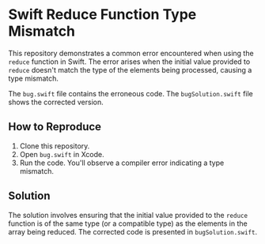 # Swift Reduce Function Type Mismatch

This repository demonstrates a common error encountered when using the `reduce` function in Swift. The error arises when the initial value provided to `reduce` doesn't match the type of the elements being processed, causing a type mismatch.

The `bug.swift` file contains the erroneous code. The `bugSolution.swift` file shows the corrected version.

## How to Reproduce
1. Clone this repository.
2. Open `bug.swift` in Xcode.
3. Run the code. You'll observe a compiler error indicating a type mismatch.

## Solution
The solution involves ensuring that the initial value provided to the `reduce` function is of the same type (or a compatible type) as the elements in the array being reduced.  The corrected code is presented in `bugSolution.swift`.